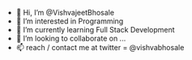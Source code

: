 - 👋 Hi, I’m @VishvajeetBhosale
- 👀 I’m interested in Programming
- 🌱 I’m currently learning Full Stack Development
- 💞️ I’m looking to collaborate on ...
- 📫 reach / contact me at twitter = @vishvabhosale

<!---
VishvajeetBhosale/VishvajeetBhosale is a ✨ special ✨ repository because its `README.md` (this file) appears on your GitHub profile.
You can click the Preview link to take a look at your changes.
--->
